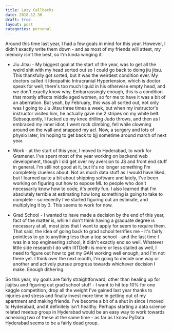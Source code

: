 ```yaml
---
title: Lazy Callbacks
date: 2018-12-30
draft: true
layout: post
categories: personal
---
```


Around this time last year, I had a few goals in mind for this year. However, I didn't exactly write them down - and as most of my friends will attest, my memory isn't the best, so I'm kinda winging it. 

* Jiu Jitsu - My biggest goal at the start of the year, was to get all the weird shit with my head sorted out so I could go back to doing jiu jitsu. This thankfully got sorted, but it was the weirdest condition ever. My doctors called it Ideopathic Intracranial Hypertension, which is doctor speak for well, there's too much liquid in his otherwise empty head, and we don't exactly know why. Embarrassingly enough, this is a condition that mostly affects middle aged women, so for me to have it was a bit of an aberration. But yeah, by February, this was all sorted out, not only was I going to Jiu Jitsu three times a week, but when my instructor's instructor visited him, he actually gave me 2 stripes on my white belt.
Subsequently, I fucked up my knee drilling Judo throws, and then as I embraced my inner idiot, I went rock climbing, fell while clowning around on the wall and snapped my acl. Now, a surgery and lots of physio later, Im hoping to get back to bjj sometime around march of next year. 

* Work - at the start of this year, I moved to Hyderabad, to work for Gramener. I've spent most of the year working on backend web development, though I did get over my aversion to JS and front end stuff in general. I'm still not good at it, but it's no longer something I'm completely clueless about. Not as much data stuff as I would have liked, but I learned quite a bit about shipping software and lately, I've been working on figuring out how to expose ML to people who don't necessarily know how to code, it's pretty fun. I also learned  that I'm absolutely terrible at estimating how long something is going to take to complete - so recently I've started figuring out an estimate, and multiplying it by 3. This seems to work for now. 

* Grad School - I wanted to have made a decision by the end of this year, fact of the matter is, while I don't think having a graduate degree is necessary at all, most jobs that I want to apply for seem to require them. That said, the idea of going back to grad school terrifies me - it's fairly pointless to go to anything less than a top school - and the last time I was in a top engineering school, it didn't exactly end so well. Whatever little side research I do with IIITDelhi is more or less stalled as well, I need to figure out how to get my GAN working well enough, and I'm not there yet. I think over the next month, I'm going to decide one way or another and actively pursue progress towards whichever decision I make. Enough dithering. 

So this year, my goals are fairly straightforward, other than healing up for jiujitsu and figuring out grad school stuff - I want to hit top 10% for one kaggle competition, drop all the weight I've gained last year thanks to injuries and stress and finally invest more time in getting out of my apartment and making friends. I've become a bit of a shut in since I moved to Hyderabad, and it definitely isn't healthy. Perhaps starting a data science related meetup group in Hyderabad would be an easy way to work towards acheiving two of these at the same time - as far as I know PyData Hyderabad seems to be a fairly dead group.

